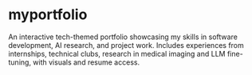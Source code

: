 # myportfolio
An interactive tech-themed portfolio showcasing my skills in software development, AI research, and project work. Includes experiences from internships, technical clubs, research in medical imaging and LLM fine-tuning, with visuals and resume access.
